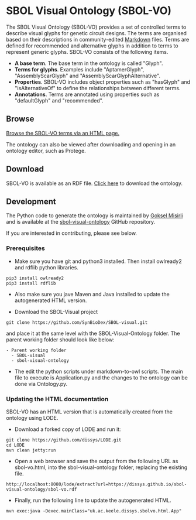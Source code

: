 # SBOL Visual Ontology (SBOL-VO)
The SBOL Visual Ontology (SBOL-VO) provides a set of controlled terms to describe visual glyphs for genetic circuit designs.  The terms are organised based on their descriptions in community-edited [Markdown](https://github.com/SynBioDex/SBOL-visual/tree/master/Glyphs) files. Terms are defined for recommended and alternative glyphs in addition to terms to represent generic glyphs. SBOL-VO consists of the following items.

* **A base term**. The base term in the ontology is called "Glyph".
* **Terms for glyphs**. Examples include "AptamerGlyph", "AssemblyScarGlyph" and "AssemblyScarGlyphAlternative".
* **Properties**. SBOL-VO includes object properties such as "hasGlyph" and "isAlternativeOf" to define the relationships between different terms.
* **Annotations**. Terms are annotated using properties such as "defaultGlyph" and "recommended".

## Browse
[Browse the SBOL-VO terms via an HTML page.](https://dissys.github.io/sbol-visual-ontology/sbol-vo.html)

The ontology can also be viewed after downloading and opening in an ontology editor, such as Protege.

## Download
SBOL-VO is available as an RDF file. [Click here](http://dissys.github.io/sbol-visual-ontology/sbol-vo.rdf) to download the ontology. 

## Development
The Python code to generate the ontology is maintained by [Goksel Misirli](mailto:g.misirli@keele.ac.uk) and is available at the [sbol-visual-ontology](https://github.com/dissys/sbol-visual-ontology) GitHub repository.

If you are interested in contributing, please see below.
### Prerequisites
* Make sure you have git and python3 installed. Then install owlready2 and rdflib python libraries. 
```
pip3 install owlready2
pip3 install rdflib
```

* Also make sure you jave Maven and Java installed to update the autogenerated HTML version.

* Download the SBOL-Visual project
```
git clone https://github.com/SynBioDex/SBOL-visual.git
```
 and place it at the same level with the SBOL-Visual-Ontology folder. The parent working folder should look like below:
```
- Parent working folder
  - SBOL-visual
  - sbol-visual-ontology
```

* The edit the python scripts under markdown-to-owl scripts. The main file to execute is Application.py and the changes to the ontology can be done via Ontology.py.

### Updating the HTML documentation
SBOL-VO has an HTML version that is automatically created from the ontology using LODE. 
* Download a forked copy of LODE and run it:
```
git clone https://github.com/dissys/LODE.git
cd LODE
mvn clean jetty:run
```

* Open a web browser and save the output from the following URL as sbol-vo.html, into the sbol-visual-ontology folder, replacing the existing file.
``` 
http://localhost:8080/lode/extract?url=https://dissys.github.io/sbol-visual-ontology/sbol-vo.rdf
```
*  Finally, run the following line to update the autogenerated HTML.
```
mvn exec:java -Dexec.mainClass="uk.ac.keele.dissys.sbolvo.html.App" 
```
